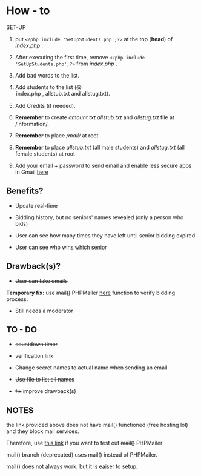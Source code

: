 
# How - to

SET-UP

1. put ``` <?php include 'SetUpStudents.php';?> ``` at the top (**head**) of _index.php_ .

2. After executing the first time, remove ``` <?php include 'SetUpStudents.php';?> ``` from _index.php_ .

3. Add bad words to the list. 

4. Add students to the list (@<option> _index.php_ , _allstub.txt_ and _allstug.txt_).

5. Add Credits (if needed).

6. **Remember** to create _amount.txt_ _allstub.txt_ and _allstug.txt_ file at /information/.

7. **Remember** to place _/mail/_ at root

8. **Remember** to place _allstub.txt_ (all male students) and _allstug.txt_ (all female students) at root

9. Add your email + password to send email and enable less secure apps in Gmail [here](https://support.google.com/accounts/answer/6010255?hl=en)

## Benefits?

+ Update real-time

+ Bidding history, but no seniors' names revealed (only a person who bids)

+ User can see how many times they have left until senior bidding expired 

+ User can see who wins which senior

## Drawback(s)?

+ ~~User can fake emails~~

**Temporary fix:**
use ~~mail()~~ PHPMailer [here](https://github.com/PHPMailer/PHPMailer) function to verify bidding process. 

+ Still needs a moderator

## TO - DO

+ ~~countdown timer~~

+ verification link

+ ~~Change secret names to actual name when sending an email~~

+ ~~Use file to list all names~~

+ ~~fix~~ improve drawback(s)

## NOTES

the link provided above does not have mail() functioned (free hosting lol) and they block mail services.

Therefore, use [this link](https://rentingseniorbynull.000webhostapp.com/) if you want to test out ~~mail()~~ PHPMailer

mail() branch (deprecated) uses mail() instead of PHPMailer. 

mail() does not always work, but it is eaiser to setup.

